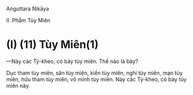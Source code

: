 Aṅguttara Nikāya

II. Phẩm Tùy Miên

# (I) (11) Tùy Miên(1)

—Này các Tỷ-kheo, có bảy tùy miên. Thế nào là bảy?

Dục tham tùy miên, sân tùy miên, kiến tùy miên, nghi tùy miên, mạn tùy miên, hữu tham tùy miên, vô minh tùy miên. Này các Tỷ-kheo, có bảy tùy miên này.

